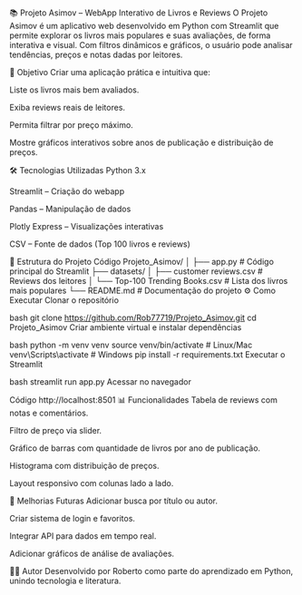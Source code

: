 📚 Projeto Asimov – WebApp Interativo de Livros e Reviews
O Projeto Asimov é um aplicativo web desenvolvido em Python com Streamlit que permite explorar os livros mais populares e suas avaliações, de forma interativa e visual. Com filtros dinâmicos e gráficos, o usuário pode analisar tendências, preços e notas dadas por leitores.

🚀 Objetivo
Criar uma aplicação prática e intuitiva que:

Liste os livros mais bem avaliados.

Exiba reviews reais de leitores.

Permita filtrar por preço máximo.

Mostre gráficos interativos sobre anos de publicação e distribuição de preços.

🛠️ Tecnologias Utilizadas
Python 3.x

Streamlit – Criação do webapp

Pandas – Manipulação de dados

Plotly Express – Visualizações interativas

CSV – Fonte de dados (Top 100 livros e reviews)

📂 Estrutura do Projeto
Código
Projeto_Asimov/
│
├── app.py                      # Código principal do Streamlit
├── datasets/
│   ├── customer reviews.csv    # Reviews dos leitores
│   └── Top-100 Trending Books.csv  # Lista dos livros mais populares
└── README.md                   # Documentação do projeto
⚙️ Como Executar
Clonar o repositório

bash
git clone https://github.com/Rob77719/Projeto_Asimov.git
cd Projeto_Asimov
Criar ambiente virtual e instalar dependências

bash
python -m venv venv
source venv/bin/activate   # Linux/Mac
venv\Scripts\activate      # Windows
pip install -r requirements.txt
Executar o Streamlit

bash
streamlit run app.py
Acessar no navegador

Código
http://localhost:8501
📊 Funcionalidades
Tabela de reviews com notas e comentários.

Filtro de preço via slider.

Gráfico de barras com quantidade de livros por ano de publicação.

Histograma com distribuição de preços.

Layout responsivo com colunas lado a lado.

🔮 Melhorias Futuras
Adicionar busca por título ou autor.

Criar sistema de login e favoritos.

Integrar API para dados em tempo real.

Adicionar gráficos de análise de avaliações.

👨‍💻 Autor
Desenvolvido por Roberto como parte do aprendizado em Python, unindo tecnologia e literatura.
